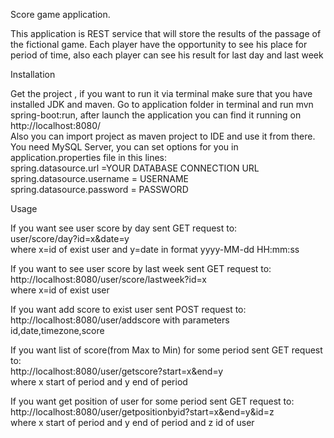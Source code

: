 Score game application.

This application is REST service that will store the results of the passage of the fictional game.
Each player  have the opportunity to see his place for period of time,
also each player can see his result for last day and last week


Installation

Get the project , if you want to run it via terminal make sure that you have installed JDK and maven.
Go to application folder in terminal and run  mvn spring-boot:run, 
after launch the application you can find it running on http://localhost:8080/                                                   
Also you can import project as maven project to IDE and use it from there.<br />
You need MySQL Server, you can set options for you in application.properties file in this lines:<br />
spring.datasource.url =YOUR DATABASE CONNECTION URL <br />
spring.datasource.username = USERNAME <br />
spring.datasource.password = PASSWORD <br />
 
Usage

If you want see user score by day sent GET request to:<br />
user/score/day?id=x&date=y <br />
where x=id of exist user and y=date in format yyyy-MM-dd HH:mm:ss 


If you want to see user score by last week sent GET request to: <br />
http://localhost:8080/user/score/lastweek?id=x <br />
where x=id of exist user

If you want add score to exist user sent POST request to: <br />
http://localhost:8080/user/addscore with parameters id,date,timezone,score 

If you want list of score(from Max to Min) for some period sent GET request to:<br />
http://localhost:8080/user/getscore?start=x&end=y <br />
where x start of period and y end of period 

If you want get position of user for some period sent GET request to: <br />
http://localhost:8080/user/getpositionbyid?start=x&end=y&id=z <br />
where x start of period and y end of period and z id of user
